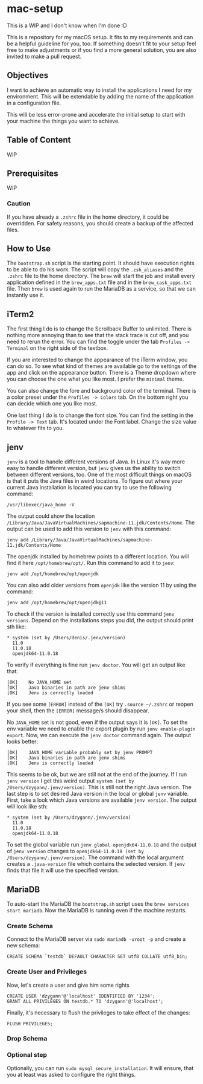 # mac-setup

This is a WIP and I don't know when I'm done :D

This is a repository for my macOS setup. It fits to my requirements and can be a helpful guideline for you, too. If
something doesn't fit to your setup feel free to make adjustments or if you find a more general solution, you are also
invited to make a pull request.

## Objectives

I want to achieve an automatic way to install the applications I need for my environment. This will be extendable by
adding the name of the application in a configuration file.

This will be less error-prone and accelerate the initial setup to start with your machine the things you want to
achieve.

## Table of Content

WIP

## Prerequisites

WIP

### Caution

If you have already a `.zshrc` file in the home directory, it could be overridden. For safety reasons, you should create
a backup of the affected files.

## How to Use

The `bootstrap.sh` script is the starting point. It should have execution rights to be able to do his work. The script
will copy the `.zsh_aliases` and the `.zshrc` file to the home directory. The `brew` will start the job and install
every application defined in the `brew_apps.txt` file and in the `brew_cask_apps.txt` file. Then `brew` is used again to
run the MariaDB as a service, so that we can instantly use it.

## iTerm2

The first thing I do is to change the Scrollback Buffer to unlimited. There is nothing more annoying than to see that
the stack trace is cut off, and you need to rerun the error. You can find the toggle under the
tab `Profiles -> Terminal`
on the right side of the textbox.

If you are interested to change the appearance of the iTerm window, you can do so. To see what kind of themes are
available go to the settings of the app and click on the appearance button. There is a Theme dropdown where you can
choose the one what you like most. I prefer the `minimal` theme.

You can also change the fore and background color of the terminal. There is a color preset under
the `Profiles -> Colors` tab. On the bottom right you can decide which one you like most.

One last thing I do is to change the font size. You can find the setting in the `Profile -> Text` tab. It's located
under the Font label. Change the size value to whatever fits to you.

## jenv

`jenv` is a tool to handle different versions of Java. In Linux it's way more easy to handle different version,
but `jenv` gives us the ability to switch between different versions, too. One of the most difficult things on macOS is
that it puts the Java files in weird locations. To figure out where your current Java installation is located you can
try to use the following command:

```
/usr/libexec/java_home -V
```

The output could show the location `/Library/Java/JavaVirtualMachines/sapmachine-11.jdk/Contents/Home`. The output can
be
used to add this version to `jenv` with this command:

```shell
jenv add /Library/Java/JavaVirtualMachines/sapmachine-11.jdk/Contents/Home
```

The openjdk installed by homebrew points to a different location. You will find it here `/opt/homebrew/opt/`. Run this
command to add it to `jenv`:

```shell
jenv add /opt/homebrew/opt/openjdk
```

You can also add older versions from `openjdk` like the version 11 by using the command:

```shell
jenv add /opt/homebrew/opt/openjdk@11
```

To check if the version is installed correctly use this command `jenv versions`. Depend on the installations steps you
did, the output should print sth like:

```shell
* system (set by /Users/denis/.jenv/version)
  11.0
  11.0.18
  openjdk64-11.0.18
```

To verify if everything is fine run `jenv doctor`. You will get an output like that:

```shell
[OK]	No JAVA_HOME set
[OK]	Java binaries in path are jenv shims
[OK]	Jenv is correctly loaded
```

If you see some `[ERROR]` instead of the `[OK]` try `.source ~/.zshrc` or reopen your shell, then the `[ERROR]`
message/s should disappear.

No `JAVA_HOME` set is not good, even if the output says it is `[OK]`. To set the env variable we need to enable the
export plugin by run `jenv enable-plugin export`. Now, we can execute the `jenv doctor` command again. The output looks
better:

```shell
[OK]	JAVA_HOME variable probably set by jenv PROMPT
[OK]	Java binaries in path are jenv shims
[OK]	Jenv is correctly loaded
```

This seems to be ok, but we are still not at the end of the journey. If I run `jenv version` I get this weird
output `system (set by /Users/dzygann/.jenv/version)`. This is still not the right Java version. The last step is to
set desired Java version in the local or global `jenv` variable. First, take a look which Java versions are
available `jenv version`. The output will look like sth:

```shell
* system (set by /Users/dzygann/.jenv/version)
  11.0
  11.0.18
  openjdk64-11.0.18
```

To set the global variable run `jenv global openjdk64-11.0.18` and the output of `jenv version` changes
to `openjdk64-11.0.18 (set by /Users/dzygann/.jenv/version)`. The command with the local argument creates
a `.java-version` file which contains the selected version. If `jenv` finds that file it will use the specified version.

## MariaDB

To auto-start the MariaDB the `bootstrap.sh` script uses the `brew services start mariadb`. Now the MariaDB is running
even if the machine restarts.

### Create Schema

Connect to the MariaDB server via `sudo mariadb -uroot -p` and create a new schema:

```mariadb
CREATE SCHEMA `testdb` DEFAULT CHARACTER SET utf8 COLLATE utf8_bin;
```

### Create User and Privileges

Now, let's create a user and give him some rights

```mariadb
CREATE USER 'dzygann'@'localhost' IDENTIFIED BY '1234';
GRANT ALL PRIVILEGES ON testdb.* TO 'dzygann'@'localhost';
```

Finally, it's necessary to flush the privileges to take effect of the changes:

```mariadb
FLUSH PRIVILEGES;
```

### Drop Schema

### Optional step

Optionally, you can run `sudo mysql_secure_installation`. It will ensure, that you at least was asked to configure the
right things. 





